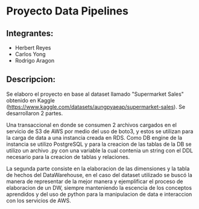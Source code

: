 # Proyecto Data Pipelines 

## Integrantes: 
- Herbert Reyes
- Carlos Yong
- Rodrigo Aragon

## Descripcion:

Se elaboro el proyecto en base al dataset llamado "Supermarket Sales" obtenido en Kaggle (https://www.kaggle.com/datasets/aungpyaeap/supermarket-sales). Se desarrollaron 2 partes. 

Una transaccional en donde se consumen 2 archivos cargados en el servicio de S3 de AWS por medio del uso de boto3, y estos se utilizan para la carga de data a una instancia creada en RDS. Como DB engine de la instancia se utilizo PostgreSQL y para la creacion de las tablas de la DB se utilizo un archivo .py con una variable la cual contenia un string con el DDL necesario para la creacion de tablas y relaciones. 

La segunda parte consiste en la elaboracion de las dimensiones y la tabla de hechos del DataWarehouse, en el caso del dataset utilizado se buscó la manera de representar de la mejor manera y ejemplificar el proceso de elaboracion de un DW, siempre manteniendo la escencia de los conceptos aprendidos y del uso de python para la manipulacion de data e interaccion con los servicios de AWS. 
